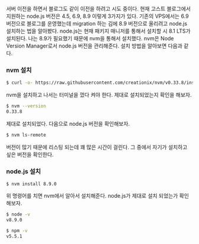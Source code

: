 서버 이전을 하면서 블로그도 같이 이전을 하려고 시도 중이다. 현재 고스트 블로그에서 지원하는 node.js 버전은 4.5, 6.9, 8.9 이렇게 3가지가 있다. 기존의 VPS에서는 6.9 버전으로 블로그를 운영했는데 migration 하는 김에 8.9 버전으로 올리려고 node.js 설치하는 법을 알아봤다. node.js는 현재 패키지 매니저를 통해서 설치할 시 8.1 LTS가 설치된다. 나는 8.9가 필요했기 때문에 nvm을 통해서 설치했다. nvm은 Node Version Manager로서 node.js 버전을 관리해준다. 설치 방법을 알아보면 다음과 같다.

### nvm 설치

```bash
$ curl -o- https://raw.githubusercontent.com/creationix/nvm/v0.33.8/install.sh | bash
```
nvm을 설치하고 나서는 터미널을 껐다 켜야 한다. 제대로 설치되었는지 확인을 해보자. 

```bash
$ nvm --version
0.33.8
```
제대로 설치되었다. 다음으로 node.js 버전을 확인해보자. 

```bash
$ nvm ls-remote
```

버전이 많기 때문에 리스팅 되는데 꽤 많은 시간이 걸린다. 그 중에서 자기가 설치하고 싶은 버전을 확인한다.

### node.js 설치
```language-bash
$ nvm install 8.9.0
```

위 명령어를 치면 nvm에서 알아서 설치해준다. node.js가 제대로 설치 되었는가 확인해보자.

```bash
$ node -v
v8.9.0

$ npm -v
v5.5.1
```




